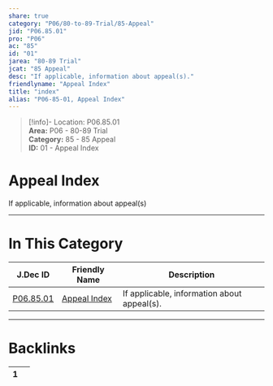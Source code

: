 ```yaml
---  
share: true  
category: "P06/80-to-89-Trial/85-Appeal"  
jid: "P06.85.01"  
pro: "P06"  
ac: "85"  
id: "01"  
jarea: "80-89 Trial"  
jcat: "85 Appeal"  
desc: "If applicable, information about appeal(s)."  
friendlyname: "Appeal Index"  
title: "index"  
alias: "P06-85-01, Appeal Index"  
---  
```

>[!info]- Location: P06.85.01  
>**Area:** P06 - 80-89 Trial  
>**Category:** 85 - 85 Appeal  
>**ID:** 01 - Appeal Index  
  
# Appeal Index  
  
If applicable, information about appeal(s)  
   
  
  
---  
# In This Category  
  
| J.Dec ID                                                                          | Friendly Name                                                                        | Description                                 |  
| --------------------------------------------------------------------------------- | ------------------------------------------------------------------------------------ | ------------------------------------------- |  
| [P06.85.01](index.md) | [Appeal Index](index.md) | If applicable, information about appeal(s). |  
  
  
---  
# Backlinks  
<div><table class="dataview table-view-table"><thead class="table-view-thead"><tr class="table-view-tr-header"><th class="table-view-th"><span></span><span class="dataview small-text">1</span></th><th class="table-view-th"><span></span></th></tr></thead><tbody class="table-view-tbody"></tbody></table></div>